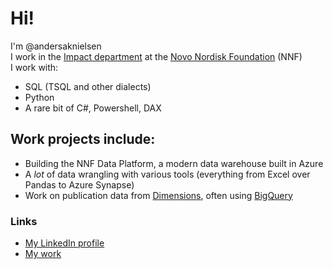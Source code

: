 # Hi!
I'm @andersaknielsen  
I work in the [Impact department](https://novonordiskfonden.dk/en/impact/) at the [Novo Nordisk Foundation](http://novonordiskfonden.dk/en/) (NNF)  
I work with:
* SQL (TSQL and other dialects)
* Python
* A rare bit of C#, Powershell, DAX

## Work projects include:
* Building the NNF Data Platform, a modern data warehouse built in Azure
* A _lot_ of data wrangling with various tools (everything from Excel over Pandas to Azure Synapse)
* Work on publication data from [Dimensions](https://www.dimensions.ai), often using [BigQuery](https://docs.dimensions.ai/bigquery/index.html)

### Links
* [My LinkedIn profile](http://linkedin.com/in/andersaknielsen)
* [My work](https://novonordiskfonden.dk/en/impact/)
